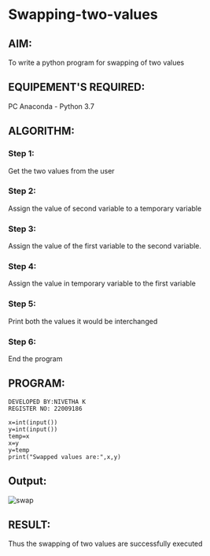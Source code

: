 # Swapping-two-values
## AIM:
To write a python program for swapping of two values
## EQUIPEMENT'S REQUIRED: 
PC
Anaconda - Python 3.7
## ALGORITHM: 
### Step 1:
Get the two values from the user
### Step 2: 
Assign the value of second variable to a temporary variable 
### Step 3: 
Assign the value of the first variable to the second variable.
### Step 4:  
Assign the value in temporary variable to the first variable
### Step 5: 
Print both the values it would be interchanged
### Step 6: 
End the program


## PROGRAM:
```
DEVELOPED BY:NIVETHA K
REGISTER NO: 22009186

x=int(input())
y=int(input())
temp=x
x=y
y=temp
print("Swapped values are:",x,y)

```
## Output:

![swap](https://user-images.githubusercontent.com/119559844/215276149-5943fa35-09d9-49cf-b3a3-1222e74cec9a.png)




## RESULT:

Thus the swapping of two values are successfully executed



